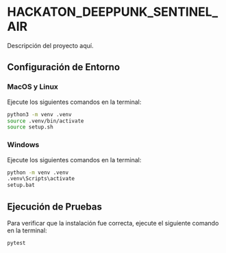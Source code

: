 # HACKATON_DEEPPUNK_SENTINEL_AIR

Descripción del proyecto aquí.

## Configuración de Entorno

### MacOS y Linux

Ejecute los siguientes comandos en la terminal:

```bash
python3 -m venv .venv
source .venv/bin/activate
source setup.sh
```

### Windows

Ejecute los siguientes comandos en la terminal:

```bash
python -m venv .venv
.venv\Scripts\activate
setup.bat
```

## Ejecución de Pruebas

Para verificar que la instalación fue correcta, ejecute el siguiente comando en la terminal:

```bash
pytest
```
